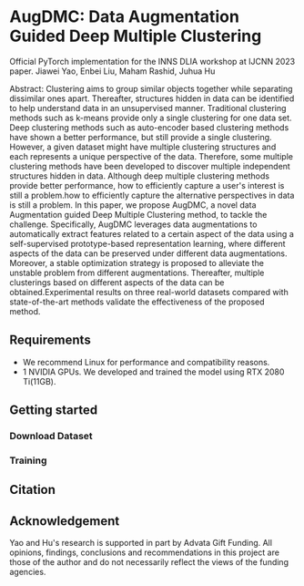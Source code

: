 # AugDMC: Data Augmentation Guided Deep Multiple Clustering
Official PyTorch implementation for the INNS DLIA workshop at IJCNN 2023 paper.
Jiawei Yao, Enbei Liu, Maham Rashid, Juhua Hu

Abstract: Clustering aims to group similar objects together while separating dissimilar ones apart. Thereafter, structures hidden in data can be identified to help understand data in an unsupervised manner. Traditional clustering methods such as k-means provide only a single clustering for one data set. Deep clustering methods such as auto-encoder based clustering methods have shown a better performance, but still provide a single clustering. However, a given dataset might have multiple clustering structures and each represents a unique perspective of the data. Therefore, some multiple clustering methods have been developed to discover multiple independent structures hidden in data. Although deep multiple clustering methods provide better performance, how to efficiently capture a user's interest is still a problem.how to efficiently capture the alternative perspectives in data is still a problem. In this paper,
we propose AugDMC, a novel data Augmentation guided Deep Multiple Clustering method, to tackle the challenge. Specifically, AugDMC leverages data augmentations to automatically extract features related to a certain aspect of the data using a self-supervised prototype-based representation learning, where different aspects of the data can be preserved under different data augmentations. Moreover, a stable optimization strategy is proposed to alleviate the unstable problem from different augmentations. Thereafter, multiple clusterings based on different aspects of the data can be obtained.Experimental results on three real-world datasets compared with state-of-the-art methods validate the effectiveness of the proposed method.

## Requirements
 - We recommend Linux for performance and compatibility reasons.
 - 1 NVIDIA GPUs. We developed and trained the model using RTX 2080 Ti(11GB).


## Getting started
### Download Dataset


### Training


## Citation


## Acknowledgement
Yao and Hu's research is supported in part by Advata Gift Funding. All opinions, findings, conclusions and recommendations in this project are those of the author and do not necessarily reflect the views of the funding agencies. 
